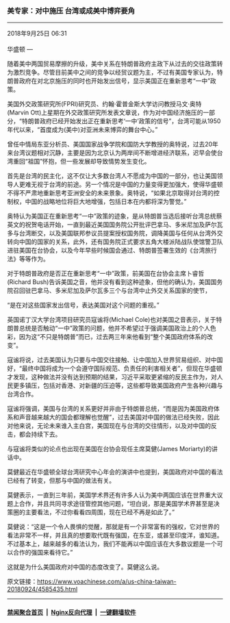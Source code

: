 ### 美专家：对中施压 台湾或成美中博弈要角
------------------------

<div class="published">
 <span class="date" title="中国时间">
  <time datetime="2018-09-25T06:31:22+08:00">
   2018年9月25日 06:31
  </time>
 </span>
</div>
<br/>
<div class="wsw">
 <span class="dateline">
  华盛顿 —
 </span>
 <p>
  随着美中两国贸易摩擦的升级，美中关系在特朗普政府主政下从过去的交往政策转为激烈竞争。尽管目前美中之间的竞争以经贸议题为主，不过有美国专家认为，特朗普政府在对北京施压的同时也开始发出信号，显示美国正在重新思考“一中”政策。
 </p>
 <p>
  美国外交政策研究所(FPRI)研究员、约翰·霍普金斯大学访问教授马文·奥特(Marvin Ott)上星期在外交政策研究所发表文章说，作为对中国经济施压的一部分，“特朗普政府已经开始发出正在重新思考‘一中’政策的信号”，台湾可能从1950年代以来，“首度成为(美中)对亚洲未来博弈的舞台中心。”
 </p>
 <p>
  曾任中情局东亚分析员、美国国家战争学院和国防大学教授的奥特说，过去20年来台湾议题相对沉静，主要是因为北京认为两岸间不断增进经济联系，迟早会使台湾重回“祖国”怀抱，但一些发展却导致情势发生变化。
 </p>
 <p>
  首先是台湾的民主化，这不仅让大多数台湾人不愿成为中国的一部分，也让美国领导人更难无视于台湾的前途。另一个情况是中国的力量变得更加强大，使得华盛顿不得不严肃地重新思考亚洲安全的未来景象。奥特说，“如果北京取得对台湾的控制权，中国的战略地位将巨大地增强，包括日本在内都将深为警觉。”
 </p>
 <p>
  奥特认为美国正在重新思考“一中”政策的迹象，是从特朗普当选后接听台湾总统蔡英文的祝贺电话开始，一直到最近美国国务院公开批评巴拿马、多米尼加及萨尔瓦多与台湾断交，以及美国联邦参议员提案授权国务院，调降美国与任何从台湾外交转向中国的国家的关系，此外，还有国务院正式要求五角大楼派陆战队使馆警卫队进驻美国在台协会，以及今年早些时候国会通过、特朗普签署生效的《台湾旅行法》等等作为。
 </p>
 <p>
  对于特朗普政府是否正在重新思考“一中”政策，前美国在台协会主席卜睿哲(Richard Bush)告诉美国之音，他并没有看到这种迹象，但他的确认为，美国国务院召回驻巴拿马、多米尼加及萨尔瓦多三个与台湾中止外交关系国家的使节，
 </p>
 <p>
  “是在对这些国家发出信号，表达美国对这个问题的重视。”
 </p>
 <p>
  英国诺丁汉大学台湾项目研究员寇谧将(Michael Cole)也对美国之音表示，关于特朗普总统是否触动“一中”政策的问题，他并不希望过于强调美国政治上的个人色彩，因为这“不只是特朗普”而已，过去两三年来他看到“整个美国政府体系的改变”。
 </p>
 <p>
  寇谧将说，过去美国认为只要与中国交往接触、让中国加入世界贸易组织、对中国好，“最终中国将成为一个会遵守国际规范、负责任的利害相关者”，但现在华盛顿才发现，这种做法并没有达到预期的结果，习近平采取更紧缩的反民主作为，对人民更多镇压，包括对香港、对新疆的压迫等，这些都导致美国政府产生各种兴趣与台湾合作。
 </p>
 <p>
  寇谧将强调，美国与台湾的关系更好并非由于特朗普总统，“而是因为美国政府体系和声音越来越大的国会都理解也觉醒”，过去美国对中国的做法已经失败，因此对他来说，无论未来谁入主白宫，美国现在与台湾的交往情形，以及对中国的反击，都会持续下去。
 </p>
 <p>
  与寇谧将类似的论点也出现在美国在台协会现任主席莫健(James Moriarty)的讲话中。
 </p>
 <p>
  莫健最近在华盛顿全球台湾研究中心年会的演讲中也提到，美国政府对中国的看法已经有了转变，但那与中国的做法有关。
 </p>
 <p>
  莫健表示，一直到三年前，美国学术界还有许多人认为美中两国应该在世界重大议题上合作，并且共同寻求途径管控其他问题，“坦白说，那是美国学术界甚至是决策圈的主要看法，不过你看看四周围，现在已经不再是如此了。”
 </p>
 <p>
  莫健说：“这是一个令人畏惧的觉醒，那就是有一个非常富有的强权，它对世界的看法非常不一样，并且真的想要取代既有强国，在东亚，或甚至印度洋，谁知道。不过基本上，越来越多的看法认为，我们不能再以中国应该在大多数议题是一个可以合作的强国来看待它。”
 </p>
 <p>
  这就是为什么美国政府对中国的态度改变了。莫健这么说。
 </p>
</div>

原文链接：https://www.voachinese.com/a/us-china-taiwan-20180924/4585435.html


------------------------
#### [禁闻聚合首页](https://github.com/gfw-breaker/banned-news/blob/master/README.md) &nbsp;|&nbsp; [Nginx反向代理](https://github.com/gfw-breaker/open-proxy/blob/master/README.md) &nbsp;|&nbsp;  [一键翻墙软件](https://github.com/gfw-breaker/nogfw/blob/master/README.md)